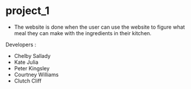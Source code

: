 # project_1
- The website is done when the user can use the website to figure what meal they can make with the ingredients in their kitchen. 
  
Developers :
- Chelby Sallady
- Kate Julia
- Peter Kingsley
- Courtney Williams
- Clutch Cliff

